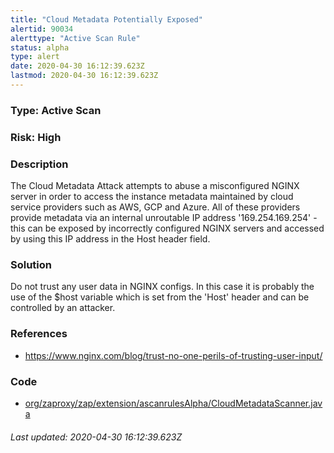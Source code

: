 ```yaml
---
title: "Cloud Metadata Potentially Exposed"
alertid: 90034
alerttype: "Active Scan Rule"
status: alpha
type: alert
date: 2020-04-30 16:12:39.623Z
lastmod: 2020-04-30 16:12:39.623Z
---
```

### Type: Active Scan

### Risk: High

### Description

The Cloud Metadata Attack attempts to abuse a misconfigured NGINX server in order to access the instance metadata maintained by cloud service providers such as AWS, GCP and Azure.
All of these providers provide metadata via an internal unroutable IP address '169.254.169.254' - this can be exposed by incorrectly configured NGINX servers and accessed by using this IP address in the Host header field.

### Solution

Do not trust any user data in NGINX configs. In this case it is probably the use of the $host variable which is set from the 'Host' header and can be controlled by an attacker.

### References

* https://www.nginx.com/blog/trust-no-one-perils-of-trusting-user-input/

### Code

 * [org/zaproxy/zap/extension/ascanrulesAlpha/CloudMetadataScanner.java](https://github.com/zaproxy/zap-extensions/blob/master/addOns/ascanrulesAlpha/src/main/java/org/zaproxy/zap/extension/ascanrulesAlpha/CloudMetadataScanner.java)

###### Last updated: 2020-04-30 16:12:39.623Z
